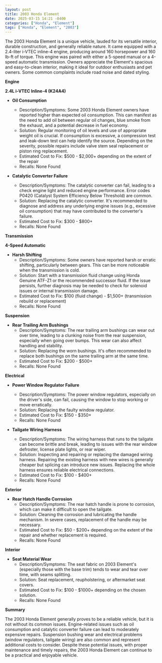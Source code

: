 ```yaml
---
layout: post
title: 2003 Honda Element
date: 2025-03-15 14:21 -0400
categories: ["Honda", "Element"]
tags: ["Honda", "Element", "2003"]
---
```

The 2003 Honda Element is a unique vehicle, lauded for its versatile interior, durable construction, and generally reliable nature. It came equipped with a 2.4-liter i-VTEC inline-4 engine, producing around 160 horsepower and 160 lb-ft of torque. This engine was paired with either a 5-speed manual or a 4-speed automatic transmission. Owners appreciate the Element's spacious and easy-to-clean interior, making it ideal for outdoor enthusiasts and pet owners. Some common complaints include road noise and dated styling.

**Engine**

**2.4L i-VTEC Inline-4 (K24A4)**

*   **Oil Consumption**
    *   Description/Symptoms: Some 2003 Honda Element owners have reported higher than expected oil consumption. This can manifest as the need to add oil between regular oil changes, blue smoke from the exhaust, and a potential decrease in fuel economy.
    *   Solution: Regular monitoring of oil levels and use of appropriate weight oil is crucial. If consumption is excessive, a compression test and leak-down test can help identify the source. Depending on the severity, possible repairs include valve stem seal replacement or piston ring replacement.
    *   Estimated Cost to Fix: $500 - $2,000+ depending on the extent of the repair
    *   Recalls: None Found

*   **Catalytic Converter Failure**
    *   Description/Symptoms: The catalytic converter can fail, leading to a check engine light and reduced engine performance. Error codes P0420 (Catalyst System Efficiency Below Threshold) are common.
    *   Solution: Replacing the catalytic converter. It's recommended to diagnose and address any underlying engine issues (e.g., excessive oil consumption) that may have contributed to the converter's failure.
    *   Estimated Cost to Fix: $300 - $800+
    *   Recalls: None Found

**Transmission**

**4-Speed Automatic**

*   **Harsh Shifting**
    *   Description/Symptoms: Some owners have reported harsh or erratic shifting, particularly between gears. This can be more noticeable when the transmission is cold.
    *   Solution: Start with a transmission fluid change using Honda Genuine ATF-Z1 or the recommended successor fluid. If the issue persists, further diagnosis may be needed to check for solenoid issues or internal transmission damage.
    *   Estimated Cost to Fix: $100 (fluid change) - $1,500+ (transmission rebuild or replacement)
    *   Recalls: None Found

**Suspension**

*   **Rear Trailing Arm Bushings**
    *   Description/Symptoms: The rear trailing arm bushings can wear out over time, leading to a clunking noise from the rear suspension, especially when going over bumps. This wear can also affect handling and stability.
    *   Solution: Replacing the worn bushings. It's often recommended to replace both bushings on the same trailing arm at the same time.
    *   Estimated Cost to Fix: $200 - $500+
    *   Recalls: None Found

**Electrical**

*   **Power Window Regulator Failure**
    *   Description/Symptoms: The power window regulators, especially on the driver's side, can fail, causing the window to stop working or move erratically.
    *   Solution: Replacing the faulty window regulator.
    *   Estimated Cost to Fix: $150 - $350+
    *   Recalls: None Found

*   **Tailgate Wiring Harness**
    *   Description/Symptoms: The wiring harness that runs to the tailgate can become brittle and break, leading to issues with the rear window defroster, license plate lights, or rear wiper.
    *   Solution: Inspecting and repairing or replacing the damaged wiring harness. Repairing the existing harness with new wires is generally cheaper but splicing can introduce new issues. Replacing the whole harness ensures reliable electrical connections.
    *   Estimated Cost to Fix: $100 - $400+
    *   Recalls: None Found

**Exterior**

*   **Rear Hatch Handle Corrosion**
    *   Description/Symptoms: The rear hatch handle is prone to corrosion, which can make it difficult to open the tailgate.
    *   Solution: Cleaning the corrosion and lubricating the handle mechanism. In severe cases, replacement of the handle may be necessary.
    *   Estimated Cost to Fix: $50 - $200+ depending on the extent of the repair and whether replacement is required.
    *   Recalls: None Found

**Interior**

*   **Seat Material Wear**
    * Description/Symptoms: The seat fabric on 2003 Element's (especially those with the base trim) tends to wear and tear over time, with seams splitting.
    * Solution: Seat replacement, reupholstering, or aftermarket seat covers.
    * Estimated Cost to Fix: $100 - $1000+ depending on the chosen solution.
    * Recalls: None Found

**Summary**

The 2003 Honda Element generally proves to be a reliable vehicle, but it is not without its common issues. Engine-related issues such as oil consumption and catalytic converter failure can lead to moderately expensive repairs. Suspension bushing wear and electrical problems (window regulators, tailgate wiring) are also common and represent additional costs to consider. Despite these potential issues, with proper maintenance and timely repairs, the 2003 Honda Element can continue to be a practical and enjoyable vehicle.

